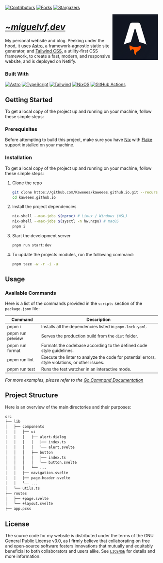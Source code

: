 <!-- PROJECT SHIELDS -->
<!--
*** I'm using markdown "reference style" links for readability.
*** Reference links are enclosed in brackets [ ] instead of parentheses ( ).
*** See the bottom of this document for the declaration of the reference variables
*** for contributors-url, forks-url, etc. This is an optional, concise syntax you may use.
*** https://www.markdownguide.org/basic-syntax/#reference-style-links
-->
<div align="left">

[![Contributors][contributors-shield]][contributors-url]
[![Forks][forks-shield]][forks-url] [![Stargazers][stars-shield]][stars-url]

</div>

<a href="https://miguelvf.dev">
  <img alt="Astro Logo'" src="assets/img/astro-logo.png" align="right" width="150">
</a>

<div align="left">
  <h1><em><a href="https://miguelvf.dev">~miguelvf.dev</a></em></h1>
</div>

<!-- ABOUT THE PROJECT -->

My personal website and blog. Peeking under the hood, it uses [Astro](https://astro.build/), a framework-agnostic static site generator, and [Tailwind CSS](https://tailwindcss.com/), a utility-first CSS framework, to create a fast, modern, and responsive website, and is deployed on Netlify.

### Built With

[![Astro][Astro-shield]][Astro-url]
[![TypeScript][TypeScript-shield]][TypeScript-url]
[![Tailwind][Tailwind-shield]][Tailwind-url]
[![NixOS][NixOS-shield]][NixOS-url]
[![GitHub Actions][GitHub-Actions-shield]][GitHub-Actions-url]

<!-- GETTING STARTED -->

## Getting Started

To get a local copy of the project up and running on your machine, follow these
simple steps:

### Prerequisites

Before attempting to build this project, make sure you have [Nix](https://nixos.org/download.html) with [Flake](https://nixos.wiki/wiki/Flakes) support installed on your machine.

### Installation

To get a local copy of the project up and running on your machine, follow these
simple steps:

1. Clone the repo

   ```sh
   git clone https://github.com/Kaweees/kaweees.github.io.git --recurse-submodules
   cd kaweees.github.io
   ```

2. Install the project dependencies

   ```sh
   nix-shell --max-jobs $(nproc) # Linux / Windows (WSL)
   nix-shell --max-jobs $(sysctl -n hw.ncpu) # macOS
   pnpm i
   ```

3. Start the development server

   ```sh
   pnpm run start:dev
   ```

4. To update the projects modules, run the following command:

   ```sh
   pnpm taze -w -r -i -u
   ```

<!-- USAGE EXAMPLES -->

## Usage

### Available Commands

Here is a list of the commands provided in the `scripts` section of the
`package.json` file:

| Command          | Description                                                                                     |
| ---------------- | ----------------------------------------------------------------------------------------------- |
| pnpm i           | Installs all the dependencies listed in `pnpm-lock.yaml`.                                       |
| pnpm run preview | Serves the production build from the `dist` folder.                                             |
| pnpm run format  | Formats the codebase according to the defined code style guidelines.                            |
| pnpm run lint    | Execute the linter to analyze the code for potential errors, style violations, or other issues. |
| pnpm run test    | Runs the test watcher in an interactive mode.                                                   |

_For more examples, please refer to the
[Go Command Documentation](https://go.dev/doc/cmd)_

<!-- PROJECT FILE STRUCTURE -->

## Project Structure

Here is an overview of the main directories and their purposes:

```sh
src
├── lib
│   ├── components
│   │   ├── ui
│   │   │   ├── alert-dialog
│   │   │   │   ├── index.ts
│   │   │   │   └── alert.svelte
│   │   │   ├── button
│   │   │   │   ├── index.ts
│   │   │   │   └── button.svelte
│   │   │   └── ...
│   │   ├── navigation.svelte
│   │   ├── page-header.svelte
│   │   └── ...
│   └── utils.ts
├── routes
│   ├── +page.svelte
│   └── +layout.svelte
├── app.pcss
```

<!-- LICENSE -->
<!-- https://choosealicense.com/ -->

## License

The source code for my website is distributed under the terms of the GNU General
Public License v3.0, as I firmly believe that collaborating on free and
open-source software fosters innovations that mutually and equitably beneficial
to both collaborators and users alike. See [`LICENSE`](./LICENSE) for details
and more information.

<!-- MARKDOWN LINKS & IMAGES -->
<!-- https://www.markdownguide.org/basic-syntax/#reference-style-links -->

[contributors-shield]: https://img.shields.io/github/contributors/Kaweees/kaweees.github.io.svg?style=for-the-badge
[contributors-url]: https://github.com/Kaweees/kaweees.github.io/graphs/contributors
[forks-shield]: https://img.shields.io/github/forks/Kaweees/kaweees.github.io.svg?style=for-the-badge
[forks-url]: https://github.com/Kaweees/kaweees.github.io/network/members
[stars-shield]: https://img.shields.io/github/stars/Kaweees/kaweees.github.io.svg?style=for-the-badge
[stars-url]: https://github.com/Kaweees/kaweees.github.io/stargazers

<!-- MARKDOWN SHIELD BADGES & LINKS -->
<!-- https://github.com/Ileriayo/markdown-badges -->

[Astro-shield]: https://img.shields.io/badge/astro-%23008080.svg?style=for-the-badge&logo=astro&logoColor=FF5D01&labelColor=222222&color=FF5D01
[Astro-url]: https://astro.build/
[TypeScript-shield]: https://img.shields.io/badge/typescript-%23008080.svg?style=for-the-badge&logo=typescript&logoColor=3178C6&labelColor=222222&color=3178C6
[TypeScript-url]: https://www.typescriptlang.org/
[Tailwind-shield]: https://img.shields.io/badge/tailwindcss-%23008080.svg?style=for-the-badge&logo=tailwind-css&logoColor=0EA5E9&labelColor=222222&color=0EA5E9
[Tailwind-url]: https://tailwindcss.com/
[NixOS-shield]: https://img.shields.io/badge/NIX-%23008080.svg?style=for-the-badge&logo=NixOS&logoColor=5277C3&labelColor=222222&color=5277C3
[NixOS-url]: https://nixos.org/
[GitHub-Actions-shield]: https://img.shields.io/badge/github%20actions-%232671E5.svg?style=for-the-badge&logo=githubactions&logoColor=2671E5&labelColor=222222&color=2671E5
[GitHub-Actions-url]: https://github.com/features/actions
